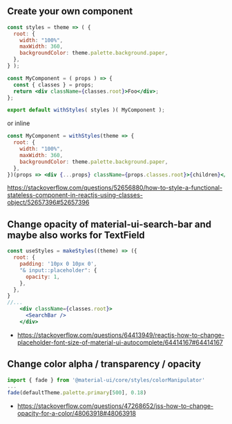 ## Create your own component

```jsx
const styles = theme => ( {
  root: {
    width: "100%",
    maxWidth: 360,
    backgroundColor: theme.palette.background.paper,
  },
} );

const MyComponent = ( props ) => {
  const { classes } = props;
  return <div className={classes.root}>Foo</div>;
};

export default withStyles( styles )( MyComponent );
```

or inline

```jsx
const MyComponent = withStyles(theme => {
  root: {
    width: "100%",
    maxWidth: 360,
    backgroundColor: theme.palette.background.paper,
  },
})(props => <div {...props} className={props.classes.root}>{children}</div>);
```

https://stackoverflow.com/questions/52656880/how-to-style-a-functional-stateless-component-in-reactjs-using-classes-object/52657396#52657396

## Change opacity of material-ui-search-bar and maybe also works for TextField

```jsx
const useStyles = makeStyles((theme) => ({
  root: {
    padding: '10px 0 10px 0',
    "& input::placeholder": {
      opacity: 1,
    },
  },
}
//...
    <div className={classes.root}>
      <SearchBar />
    </div>
```

- https://stackoverflow.com/questions/64413949/reactjs-how-to-change-placeholder-font-size-of-material-ui-autocomplete/64414167#64414167

## Change color alpha / transparency / opacity

```javascript
import { fade } from '@material-ui/core/styles/colorManipulator'
...
fade(defaultTheme.palette.primary[500], 0.18)
```

- https://stackoverflow.com/questions/47268652/jss-how-to-change-opacity-for-a-color/48063918#48063918
